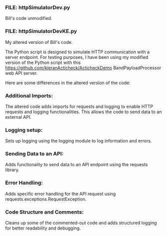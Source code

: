 ### FILE: httpSimulatorDev.py 
Bill's code unmodified.

### FILE: httpSimulatorDevKE.py 
My altered version of Bill's code.

The Python script is designed to simulate HTTP communication with a server endpoint. For testing purposes, I have been using my modified version of the Python script with this https://github.com/kieranActicheck/ActicheckDemo BandPayloadProcessor web API server.

Here are some differences in the altered version of the code:

### Additional Imports:
The altered code adds imports for requests and logging to enable HTTP requests and logging functionalities. This allows the code to send data to an external API. 

### Logging setup:
Sets up logging using the logging module to log information and errors.

### Sending Data to an API:
Adds functionality to send data to an API endpoint using the requests library.

### Error Handling:
Adds specific error handling for the API request using requests.exceptions.RequestException.

### Code Structure and Comments:
Cleans up some of the commented-out code and adds structured logging for better readability and debugging.
